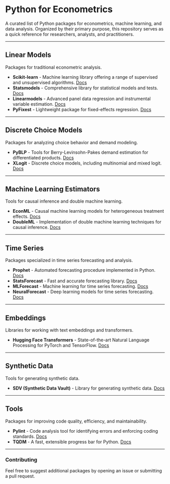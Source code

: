 # Python for Econometrics

A curated list of Python packages for econometrics, machine learning, and data analysis. Organized by their primary purpose, this repository serves as a quick reference for researchers, analysts, and practitioners.

---

## Linear Models

Packages for traditional econometric analysis.

- **Scikit-learn** - Machine learning library offering a range of supervised and unsupervised algorithms. [Docs](https://scikit-learn.org/)
- **Statsmodels** - Comprehensive library for statistical models and tests. [Docs](https://www.statsmodels.org/)
- **Linearmodels** - Advanced panel data regression and instrumental variable estimation. [Docs](https://github.com/bashtage/linearmodels)
- **PyFixest** - Lightweight package for fixed-effects regression. [Docs](https://github.com/deepcharles/pyfixest)

---

## Discrete Choice Models

Packages for analyzing choice behavior and demand modeling.

- **PyBLP** - Tools for Berry-Levinsohn-Pakes demand estimation for differentiated products. [Docs](https://pyblp.readthedocs.io/)
- **XLogit** - Discrete choice models, including multinomial and mixed logit. [Docs](https://github.com/xlogit/xlogit)

---

## Machine Learning Estimators

Tools for causal inference and double machine learning.

- **EconML** - Causal machine learning models for heterogeneous treatment effects. [Docs](https://econml.azurewebsites.net/)
- **DoubleML** - Implementation of double machine learning techniques for causal inference. [Docs](https://docs.doubleml.org/)

---

## Time Series

Packages specialized in time series forecasting and analysis.

- **Prophet** - Automated forecasting procedure implemented in Python. [Docs](https://facebook.github.io/prophet/)
- **StatsForecast** - Fast and accurate forecasting library. [Docs](https://github.com/Nixtla/statsforecast)
- **MLForecast** - Machine learning for time series forecasting. [Docs](https://github.com/Nixtla/mlforecast)
- **NeuralForecast** - Deep learning models for time series forecasting. [Docs](https://github.com/Nixtla/neuralforecast)

---

## Embeddings

Libraries for working with text embeddings and transformers.

- **Hugging Face Transformers** - State-of-the-art Natural Language Processing for PyTorch and TensorFlow. [Docs](https://huggingface.co/transformers/)

---

## Synthetic Data

Tools for generating synthetic data.

- **SDV (Synthetic Data Vault)** - Library for generating synthetic data. [Docs](https://sdv.dev/SDV/)

---

## Tools

Packages for improving code quality, efficiency, and maintainability.

- **Pylint** - Code analysis tool for identifying errors and enforcing coding standards. [Docs](https://pylint.pycqa.org/)
- **TQDM** - A fast, extensible progress bar for Python. [Docs](https://github.com/tqdm/tqdm)

---

### Contributing

Feel free to suggest additional packages by opening an issue or submitting a pull request.
